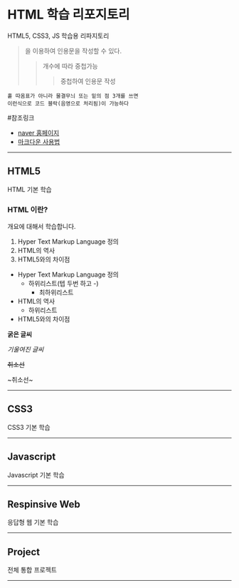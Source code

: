 # HTML 학습 리포지토리
HTML5, CSS3, JS 학습용 리파지토리

> 을 이용하여 인용문을 작성할 수 있다.
>> 개수에 따라 중첩가능 
>>> 중첩하여 인용문 작성 

```
홑 따옴표가 아니라 물결무늬 또는 밑의 점 3개를 쓰면 
이런식으로 코드 블락(음영으로 처리됨)이 가능하다 
```

#참조링크 
- [naver 홈페이지](https://www.naver.com)
- [마크다운 사용법](https://gist.github.com/ihoneymon/652be052a0727ad59601)

___ 
## HTML5 
HTML 기본 학습

### HTML 이란?
개요에 대해서 학습합니다.
1. Hyper Text Markup Language 정의 
2. HTML의 역사
3. HTML5와의 차이점 

- Hyper Text Markup Language 정의 
  - 하위리스트(텝 두번 하고 -)
      - 최하위리스트
- HTML의 역사
  - 하위리스트
- HTML5와의 차이점  

__굵은 글씨__

_기울여진 글씨_

~~취소선~~

~취소선~
___ 
## CSS3
CSS3 기본 학습

___
## Javascript
Javascript 기본 학습 
___
## Respinsive Web
응답형 웹 기본 학습 
___
## Project
전체 통합 프로젝트 
___
